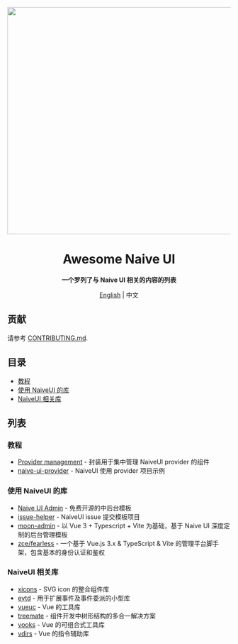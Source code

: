 <p align="center">
  <img width="512px" src="https://naiveui.oss-cn-hongkong.aliyuncs.com/awesomenaive.jpg" />
</p>

<h1 align="center">Awesome Naive UI</h1>
<p align="center"><b>一个罗列了与 Naive UI 相关的内容的列表</b></p>

<p align="center"><a href="README.md">English</a> | 中文</p>

## 贡献

请参考 [CONTRIBUTING.md](https://github.com/naive-ui/awesome-naive/blob/main/CONTRIBUTING.md).

## 目录

- [教程](#教程)
- [使用 NaiveUI 的库](#使用-NaiveUI-的库)
- [NaiveUI 相关库](#NaiveUI-相关库)

## 列表

<!-- md-parser-start -->

### 教程

- [Provider management](https://amadeus711.github.io/note/vue/naive-ui-provider-management.html) - 封装用于集中管理 NaiveUI provider 的组件
- [naive-ui-provider](https://github.com/Talljack/naive-ui-provider) - NaiveUI 使用 provider 项目示例

### 使用 NaiveUI 的库

- [Naive UI Admin](https://github.com/jekip/naive-ui-admin) - 免费开源的中后台模板
- [issue-helper](https://github.com/naive-ui/issue-helper) - NaiveUI issue 提交模板项目
- [moon-admin](https://github.com/moon-studio/moon-admin) - 以 Vue 3 + Typescript + Vite 为基础，基于 Naive UI 深度定制的后台管理模板
- [zce/fearless](https://github.com/zce/fearless) - 一个基于 Vue.js 3.x & TypeScript & Vite 的管理平台脚手架，包含基本的身份认证和鉴权

### NaiveUI 相关库

- [xicons](https://github.com/07akioni/xicons) - SVG icon 的整合组件库
- [evtd](https://github.com/07akioni/evtd) - 用于扩展事件及事件委派的小型库
- [vueuc](https://github.com/07akioni/vueuc) - Vue 的工具库
- [treemate](https://github.com/07akioni/treemate) - 组件开发中树形结构的多合一解决方案
- [vooks](https://github.com/07akioni/vooks) - Vue 的可组合式工具库
- [vdirs](https://github.com/07akioni/vdirs) - Vue 的指令辅助库
